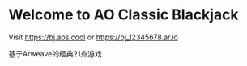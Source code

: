 # Welcome to AO Classic Blackjack

Visit https://bj.aos.cool  or  https://bj_12345678.ar.io

基于Arweave的经典21点游戏
